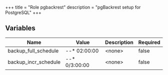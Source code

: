 +++
title = "Role pgbackrest"
description = "pgBackrest setup for PostgreSQL"
+++

## Variables

| Name | Value | Description | Required |
| ---- | ----- | ----------- | -------- |
| backup_full_schedule | *-*-* 02:00:00 | &lt;none&gt; | false  |
| backup_incr_schedule | *-*-* 0/3:00:00 | &lt;none&gt; | false  |
